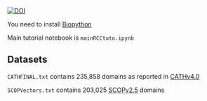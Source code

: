 [![DOI](https://zenodo.org/badge/21595/RicardoCorralC/rccPyDataLondon2015.svg)](https://zenodo.org/badge/latestdoi/21595/RicardoCorralC/rccPyDataLondon2015)


You need to install [Biopython](http://biopython.org/wiki/Download)

Main tutorial notebook is ```mainRCCtuto.ipynb```


## Datasets

```CATHFINAL.txt``` contains 235,858 domains as reported in [CATHv4.0](ftp://ftp.biochem.ucl.ac.uk/pub/cath//v4_0_0/CathDomainPdb.v4_0_0.tgz)

```SCOPVectors.txt``` contains 203,025 [SCOPv2.5](http://scop.berkeley.edu/astral/pdbstyle/ver=2.05) domains
